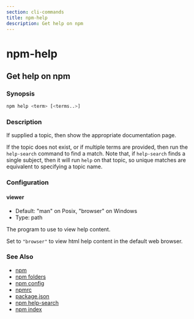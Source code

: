 ```yaml
---
section: cli-commands 
title: npm-help
description: Get help on npm
---
```


# npm-help

## Get help on npm

### Synopsis

```bash
npm help <term> [<terms..>]
```

### Description

If supplied a topic, then show the appropriate documentation page.

If the topic does not exist, or if multiple terms are provided, then run
the `help-search` command to find a match.  Note that, if `help-search`
finds a single subject, then it will run `help` on that topic, so unique
matches are equivalent to specifying a topic name.

### Configuration

#### viewer

* Default: "man" on Posix, "browser" on Windows
* Type: path

The program to use to view help content.

Set to `"browser"` to view html help content in the default web browser.

### See Also

* [npm](/cli-commands/npm)
* [npm folders](/configuring-npm/folders)
* [npm config](/cli-commands/npm-config)
* [npmrc](/configuring-npm/npmrc)
* [package.json](/configuring-npm/package-json)
* [npm help-search](/cli-commands/npm-help-search)
* [npm index](/cli-commands/npm-index)
